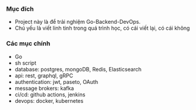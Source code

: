 ### Mục đích
  - Project này là để trải nghiệm Go-Backend-DevOps.
  - Chú yếu là viết linh tinh trong quá trình học, có cái viết lại, có cái không

### Các mục chính
- Go
- sh script
- database: postgres, mongoDB, Redis, Elasticsearch
- api: rest, graphql, gRPC
- authentication: jwt, paseto, OAuth
- message brokers: kafka
- ci/cd: github actions, jenkins
- devops: docker, kubernetes
